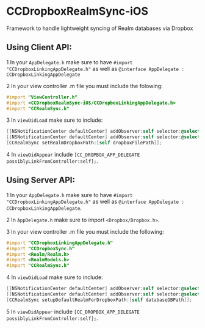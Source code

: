 CCDropboxRealmSync-iOS
======================

Framework to handle lightweight syncing of Realm databases via Dropbox

## Using Client API:

1 In your `AppDelegate.h` make sure to have `#import "CCDropboxLinkingAppDelegate.h"` as well as `@interface AppDelegate : CCDropboxLinkingAppDelegate`

2 In your view controller .m file you must include the folowing:
```objectivec
#import "ViewController.h"
#import <CCDropboxRealmSync-iOS/CCDropboxLinkingAppDelegate.h>
#import "CCRealmSync.h"
```
3 In `viewDidLoad` make sure to include:
```objectivec
[[NSNotificationCenter defaultCenter] addObserver:self selector:@selector(databaseUpdated:) name:CC_NEW_REALM_NOTIFICATION object:nil]; // Sign up for notifications for the Realm Database
[[NSNotificationCenter defaultCenter] addObserver:self selector:@selector(putDataInTableViewFromRealm) name:CC_DROPBOX_LINK_NOTIFICATION object:nil];
[CCRealmSync setRealmDropboxPath:[self dropboxFilePath]];
```

4 In `viewDidAppear` include `[CC_DROPBOX_APP_DELEGATE possiblyLinkFromController:self];`.

## Using Server API:

1 In your `AppDelegate.h` make sure to have `#import "CCDropboxLinkingAppDelegate.h"` as well as `@interface AppDelegate : CCDropboxLinkingAppDelegate`.

2 In `AppDelegate.h` make sure to import `<Dropbox/Dropbox.h>`.

3 In your view controller .m file you must include the following:
```objectivec
#import "CCDropboxLinkingAppDelegate.h"
#import "CCDropboxSync.h"
#import <Realm/Realm.h>
#import <RealmModels.h>
#import "CCRealmSync.h"
```

4 In `viewDidLoad` make sure to include:
```objectivec
[[NSNotificationCenter defaultCenter] addObserver:self selector:@selector(dropboxLinked:) name:CC_DROPBOX_LINK_NOTIFICATION object:nil];
[[NSNotificationCenter defaultCenter] addObserver:self selector:@selector(startDatabaseOperations) name:CC_REALM_SETUP_NOTIFICATION object:nil];
[CCRealmSync setupDefaultRealmForDropboxPath:[self databaseDBPath]];
```

5 In `viewDidAppear` include `[CC_DROPBOX_APP_DELEGATE possiblyLinkFromController:self];`.

